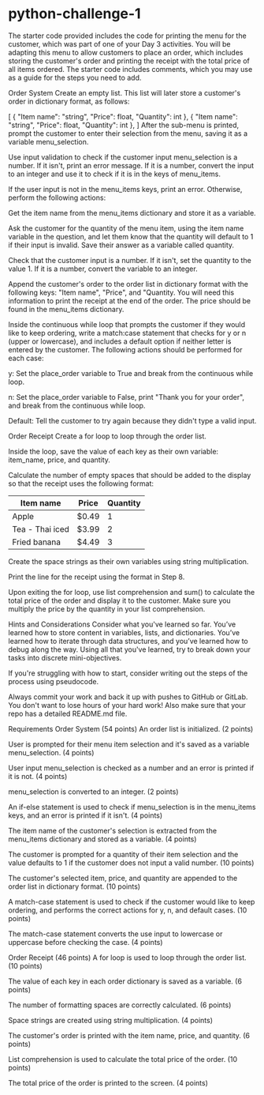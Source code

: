 # python-challenge-1

The starter code provided includes the code for printing the menu for the customer, which was part of one of your Day 3 activities. You will be adapting this menu to allow customers to place an order, which includes storing the customer's order and printing the receipt with the total price of all items ordered. The starter code includes comments, which you may use as a guide for the steps you need to add.

Order System
Create an empty list. This list will later store a customer's order in dictionary format, as follows:

[
  {
    "Item name": "string",
    "Price": float,
    "Quantity": int
  },
  {
    "Item name": "string",
    "Price": float,
    "Quantity": int
  },
]
After the sub-menu is printed, prompt the customer to enter their selection from the menu, saving it as a variable menu_selection.

Use input validation to check if the customer input menu_selection is a number. If it isn't, print an error message. If it is a number, convert the input to an integer and use it to check if it is in the keys of menu_items.

If the user input is not in the menu_items keys, print an error. Otherwise, perform the following actions:

Get the item name from the menu_items dictionary and store it as a variable.

Ask the customer for the quantity of the menu item, using the item name variable in the question, and let them know that the quantity will default to 1 if their input is invalid. Save their answer as a variable called quantity.

Check that the customer input is a number. If it isn't, set the quantity to the value 1. If it is a number, convert the variable to an integer.

Append the customer's order to the order list in dictionary format with the following keys: "Item name", "Price", and "Quantity. You will need this information to print the receipt at the end of the order. The price should be found in the menu_items dictionary.

Inside the continuous while loop that prompts the customer if they would like to keep ordering, write a match:case statement that checks for y or n (upper or lowercase), and includes a default option if neither letter is entered by the customer. The following actions should be performed for each case:

y: Set the place_order variable to True and break from the continuous while loop.

n: Set the place_order variable to False, print "Thank you for your order", and break from the continuous while loop.

Default: Tell the customer to try again because they didn't type a valid input.

Order Receipt
Create a for loop to loop through the order list.

Inside the loop, save the value of each key as their own variable: item_name, price, and quantity.

Calculate the number of empty spaces that should be added to the display so that the receipt uses the following format:

Item name                 | Price  | Quantity
--------------------------|--------|----------
Apple                     | $0.49  | 1
Tea - Thai iced           | $3.99  | 2
Fried banana              | $4.49  | 3
Create the space strings as their own variables using string multiplication.

Print the line for the receipt using the format in Step 8.

Upon exiting the for loop, use list comprehension and sum() to calculate the total price of the order and display it to the customer. Make sure you multiply the price by the quantity in your list comprehension.

Hints and Considerations
Consider what you've learned so far. You’ve learned how to store content in variables, lists, and dictionaries. You’ve learned how to iterate through data structures, and you’ve learned how to debug along the way. Using all that you've learned, try to break down your tasks into discrete mini-objectives.

If you're struggling with how to start, consider writing out the steps of the process using pseudocode.

Always commit your work and back it up with pushes to GitHub or GitLab. You don't want to lose hours of your hard work! Also make sure that your repo has a detailed README.md file.

Requirements
Order System (54 points)
An order list is initialized. (2 points)

User is prompted for their menu item selection and it's saved as a variable menu_selection. (4 points)

User input menu_selection is checked as a number and an error is printed if it is not. (4 points)

menu_selection is converted to an integer. (2 points)

An if-else statement is used to check if menu_selection is in the menu_items keys, and an error is printed if it isn't. (4 points)

The item name of the customer's selection is extracted from the menu_items dictionary and stored as a variable. (4 points)

The customer is prompted for a quantity of their item selection and the value defaults to 1 if the customer does not input a valid number. (10 points)

The customer's selected item, price, and quantity are appended to the order list in dictionary format. (10 points)

A match-case statement is used to check if the customer would like to keep ordering, and performs the correct actions for y, n, and default cases. (10 points)

The match-case statement converts the use input to lowercase or uppercase before checking the case. (4 points)

Order Receipt (46 points)
A for loop is used to loop through the order list. (10 points)

The value of each key in each order dictionary is saved as a variable. (6 points)

The number of formatting spaces are correctly calculated. (6 points)

Space strings are created using string multiplication. (4 points)

The customer's order is printed with the item name, price, and quantity. (6 points)

List comprehension is used to calculate the total price of the order. (10 points)

The total price of the order is printed to the screen. (4 points)
